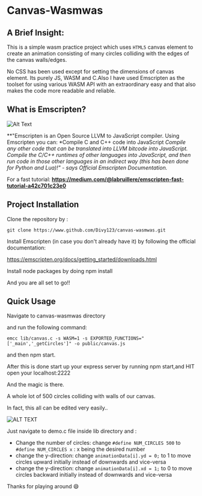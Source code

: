 Canvas-Wasmwas
====

## A Brief Insight:
This is a simple wasm practice project which uses `HTML5` canvas element to create an animation consisting of many circles colliding with the edges of the canvas walls/edges.

No CSS has been used except for setting the dimensions of canvas element. Its purely JS, WASM and C.Also I have used Emscripten as the toolset for using various WASM API with an extraordinary easy and that also makes the code more readable and reliable.

## What is Emscripten?

![Alt Text](https://media.giphy.com/media/2WjreYqybFKgXoICJl/giphy.gif)

**"Emscripten is an Open Source LLVM to JavaScript compiler. Using Emscripten you can:
*Compile C and C++ code into JavaScript
*Compile any other code that can be translated into LLVM bitcode into JavaScript.
*Compile the C/C++ runtimes of other languages into JavaScript, and then run code in those other languages in an indirect way (this has been done for Python and Lua)!"**  - *says Official Emscripten Documentation.*

For a fast tutorial: 
**https://medium.com/@labruillere/emscripten-fast-tutorial-a42c701c23e0**

## Project Installation

Clone the repository by :

`git clone https://www.github.com/Divy123/canvas-wasmwas.git`

Install Emscripten (in case you don't already have it) by following the official documentation:

https://emscripten.org/docs/getting_started/downloads.html

Install node packages by doing npm install

And you are all set to go!!

## Quick Usage

Navigate to canvas-wasmwas directory

and run the following command:

`emcc lib/canvas.c -s WASM=1 -s EXPORTED_FUNCTIONS="['_main','_getCircles']" -o public/canvas.js`

and then npm start.

After this is done start up your express server by running npm start,and 
HIT open your localhost:2222

And the magic is there.

A whole lot of 500 circles colliding with walls of our canvas.

In fact, this all can be edited very easily..

![ALT TEXT](https://media.giphy.com/media/vQqeT3AYg8S5O/giphy.gif)

Just navigate to demo.c file inside lib directory and :

* Change the number of circles:  change `#define NUM_CIRCLES 500` to `#define NUM_CIRCLES x` : x being the desired number
* change the y-direction: change  `animationData[i].yd = 0;` to 1 to move circles upward initially instead of downwards and vice-versa
* change the y-direction: change  `animationData[i].xd = 1;` to 0 to move circles backward initially instead of downwards and vice-versa

Thanks for playing around :smile:
